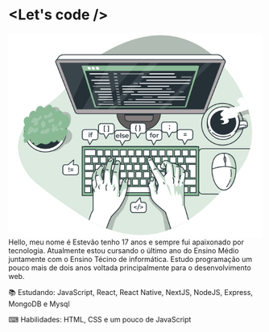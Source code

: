 # <Let's code />

<img src="./coding-concept.svg" alt="Conceito de Codar" align="right" />

<p align="left"> 
Hello, meu nome é Estevão tenho 17 anos e sempre fui apaixonado por tecnologia. Atualmente estou cursando o último ano do Ensino Médio juntamente com o Ensino Técino de   informática. Estudo programação um pouco mais de dois anos voltada principalmente para o desenvolvimento web.
</p>

<p align="left">
  📚 Estudando: JavaScript, React, React Native, NextJS, NodeJS, Express, MongoDB e Mysql
</p>

<p align="left">
 ⌨ Habilidades: HTML, CSS e um pouco de JavaScript
</p>

